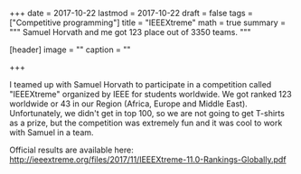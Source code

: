 +++
date = 2017-10-22
lastmod = 2017-10-22
draft = false
tags = ["Competitive programming"]
title = "IEEEXtreme"
math = true
summary = """
Samuel Horvath and me got 123 place out of 3350 teams.
"""

[header]
image = ""
caption = ""

+++

I teamed up with Samuel Horvath to participate in a competition called "IEEEXtreme" organized by IEEE for students worldwide. We got ranked 123 worldwide or 43 in our Region (Africa, Europe and Middle East). Unfortunately, we didn't get in top 100, so we are not going to get T-shirts as a prize, but the competition was extremely fun and it was cool to work with Samuel in a team.

Official results are available here:
http://ieeextreme.org/files/2017/11/IEEEXtreme-11.0-Rankings-Globally.pdf